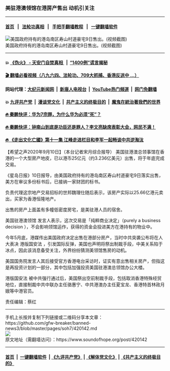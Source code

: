 ### 美驻港澳领馆在港房产售出 动机引关注
------------------------

#### [首页](https://github.com/gfw-breaker/banned-news3/blob/master/README.md) &nbsp;&nbsp;|&nbsp;&nbsp; [法轮功真相](https://github.com/begood0513/basic/blob/master/README.md)  &nbsp;&nbsp;|&nbsp;&nbsp; [手把手翻墙教程](https://github.com/gfw-breaker/guides/wiki)  &nbsp;&nbsp;|&nbsp;&nbsp; [一键翻墙软件](https://github.com/gfw-breaker/nogfw/blob/master/README.md)  



<div><img alt="美国政府持有的港岛南区寿山村道豪宅9日售出。(视频截图)" src="https://img.soundofhope.org/2020-09/678-1599729185917.png"/>
<br/><figcaption class="caption">
 美国政府持有的港岛南区寿山村道豪宅9日售出。(视频截图)
</figcaption></div><hr/>

#### 💥 [《伪火》 - 天安门自焚真相 ](http://141.164.51.119:10000/videos/blog/weihuo.html)&nbsp; |&nbsp; [“1400例”谎言揭秘  ](http://141.164.51.119:10000/videos/blog/jiexi1400.html)

#### [ 🎬  翻墙必看视频（八九六四、法轮功、709大抓捕、香港反送中 ...）](https://github.com/gfw-breaker/links/blob/master/banned.md)

#### 网站代理：[大纪元新闻网](http://167.172.10.89:10080/gb/) &nbsp;|&nbsp; [新唐人电视台](http://167.172.10.89:8808/gb/)  &nbsp;|&nbsp; [YouTube热门频道](http://158.247.203.241/youtube.html) &nbsp;|&nbsp; [网门免翻墙](http://158.247.203.241:11000/show.aspx?name=ogHome)

#### 💥 [九评共产党](http://141.164.51.119:10000/videos/res/jiuping/)&nbsp; |&nbsp; [漫谈党文化](http://141.164.51.119:10000/videos/res/mtdwh/)&nbsp; |&nbsp; [共产主义的终极目的](http://141.164.51.119:10000/videos/res/zjmd/)&nbsp; |&nbsp; [魔鬼在統治著我們的世界](http://141.164.51.119:10000/videos/res/TheSpecter/)  

#### [ 🔥  秦鹏快评：华为7宗罪，为什么华为必须“死”？](http://141.164.51.119:10000/videos/news/qp01.html)

#### [ 🔥  秦鹏快评：钟南山到底是功臣还是罪人？李文亮缺席表彰大会，网民不满！](http://141.164.51.119:10000/videos/news/qp02.html)

#### [ 🔥  《走出文化亡國》第十一集 江峰走进栏目和李军一起畅谈中共逆淘汰](http://141.164.51.119:10000/videos/news/../res/zcwhwg/index.html)

<div><div class="Content__Wrapper sc-1bvya0-0 grZQxZ">
 <p class="meta-top">
  <span class="meta">
   【希望之声2020年9月10日】（本台记者宋月综合报导）
  </span>
  美国驻港澳总领事馆在香港的一个大型房产地皮，已以港币25亿元（约3.236亿美元）出售，将于年底完成交易。
 </p>
 <p>
  《星岛日报》10日报导，由美国政府持有的港岛南区寿山村道豪宅9日落实出售，美方在审议多份标书后，已接纳一家财团的标书。
 </p>
 <div class="AD_Embed__Wrap-sc-1xslmin-0 igMuqX module desktop">
  <div>
  </div>
 </div>
 <p>
  负责代理这宗地产交易招标的世邦魏理仕随后表示，该房产实际以25.66亿港元卖出，买家为香港恒隆地产。
 </p>
 <p>
  出售的房产上面盖有多幢低密度房宅，是美驻港人员的宿舍。
 </p>
 <p>
  <ok href="/term/372109">
   美国驻港澳领馆
  </ok>
  发言人表示，这次交易是「纯粹商业决定」（purely a business decision ），不会影响领馆运作，获得的资金会投进美方在港持有的物业中。
 </p>
 <p>
  今年5月底，港媒传出美国政府决定出售在港部分房产，当时中共突袭公布将在人大表决
  <ok href="/term/289951">
   港版国安法
  </ok>
  ，引发国际反弹，美国也声明将祭出制裁手段，中美关系陷于冰点，因此该消息备受关注，外界纷纷猜测美领馆售房的动机。
 </p>
 <p>
  美国国务院发言人其后接受官方香港电台采访时，证实有意出售相关房产，但指这是再投资计划的一部分，其中包括加强投资美国驻港澳总领馆办公大楼。
 </p>
 <p>
  <ok href="/term/289951">
   港版国安法
  </ok>
  被中共强行通过后，美国祭出空前制裁手段，包括取消香港特殊经贸地位，直接制裁中共中联办主任骆惠宁、中共港澳办主任夏宝龙、香港特首林政月娥等中港官员。
 </p>
 <p class="meta-btm">
  责任编辑：蔡红
 </p>
</div>
</div>
<hr/>
手机上长按并复制下列链接或二维码分享本文章：<br/>
https://github.com/gfw-breaker/banned-news3/blob/master/pages/soh7/420142.md <br/>
<a href='https://github.com/gfw-breaker/banned-news3/blob/master/pages/soh7/420142.md'><img src='https://github.com/gfw-breaker/banned-news3/blob/master/pages/soh7/420142.md.png'/></a> <br/>
原文地址（需翻墙访问）：https://www.soundofhope.org/post/420142


------------------------
#### [首页](https://github.com/gfw-breaker/banned-news3/blob/master/README.md) &nbsp;|&nbsp; [一键翻墙软件](https://github.com/gfw-breaker/nogfw/blob/master/README.md) &nbsp;| [《九评共产党》](https://github.com/gfw-breaker/9ping.md/blob/master/README.md#九评之一评共产党是什么) | [《解体党文化》](https://github.com/gfw-breaker/jtdwh.md/blob/master/README.md) | [《共产主义的终极目的》](https://github.com/gfw-breaker/gczydzjmd.md/blob/master/README.md)


<img src='http://gfw-breaker.win/banned-news3/pages/soh7/420142.md' width='0px' height='0px'/>
